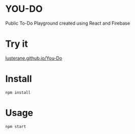 # YOU-DO
Public To-Do Playground created using React and Firebase

# Try it
[lusterane.github.io/You-Do](https://lusterane.github.io/You-Do/)

# Install
```npm install```

# Usage
```npm start```
